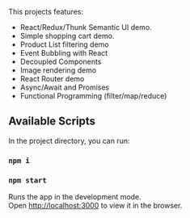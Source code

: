This projects features:

* React/Redux/Thunk Semantic UI demo.
* Simple shopping cart demo.
* Product List filtering demo
* Event Bubbling with React
* Decoupled Components
* Image rendering demo
* React Router demo
* Async/Await and Promises
* Functional Programming (filter/map/reduce)

## Available Scripts

In the project directory, you can run:
### `npm i`
### `npm start`

Runs the app in the development mode.<br>
Open [http://localhost:3000](http://localhost:3000) to view it in the browser.


